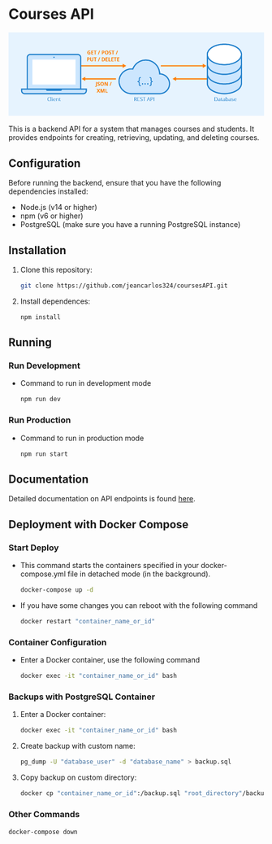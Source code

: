 # Courses API

![Courses API](/public/img/Rest-API.png)

This is a backend API for a system that manages courses and students. It provides endpoints for creating, retrieving, updating, and deleting courses.

## Configuration

Before running the backend, ensure that you have the following dependencies installed:

- Node.js (v14 or higher)
- npm (v6 or higher)
- PostgreSQL (make sure you have a running PostgreSQL instance)

## Installation

1. Clone this repository:

   ```bash
   git clone https://github.com/jeancarlos324/coursesAPI.git
   ```

2. Install dependences:

   ```bash
   npm install
   ```

## Running

### Run Development

- Command to run in development mode

  ```bash
  npm run dev
  ```

### Run Production

- Command to run in production mode

  ```bash
  npm run start
  ```

## Documentation

Detailed documentation on API endpoints is found [here](https://documenter.getpostman.com/view/23245717/2s8YmGTQn9).

## Deployment with Docker Compose

### Start Deploy

- This command starts the containers specified in your docker-compose.yml file in detached mode (in the background).

  ```bash
  docker-compose up -d
  ```

- If you have some changes you can reboot with the following command

  ```bash
  docker restart "container_name_or_id"
  ```

### Container Configuration

- Enter a Docker container, use the following command

  ```bash
  docker exec -it "container_name_or_id" bash
  ```

### Backups with PostgreSQL Container

1. Enter a Docker container:

   ```bash
   docker exec -it "container_name_or_id" bash
   ```

2. Create backup with custom name:

   ```bash
   pg_dump -U "database_user" -d "database_name" > backup.sql
   ```

3. Copy backup on custom directory:

   ```bash
   docker cp "container_name_or_id":/backup.sql "root_directory"/backup_$(date +"%Y%m%d_%H%M%S").sql
   ```

### Other Commands

```bash
docker-compose down
```
